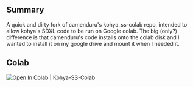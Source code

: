 ## Summary

A quick and dirty fork of camenduru's kohya_ss-colab repo, intended to allow kohya's SDXL code to be run on Google colab.  The big (only?) difference is that camenduru's code installs onto 
the colab disk and I wanted to install it on my google drive and mount it when I needed it. 

## Colab

[![Open In Colab](https://colab.research.google.com/assets/colab-badge.svg)](https://colab.research.google.com/github/brenton-thomas/Kohya-SS-Colab/blob/main/kohya-ss-colab.ipynb) | Kohya-SS-Colab

